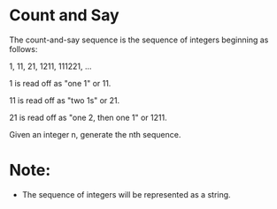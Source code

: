 # Count and Say 
The count-and-say sequence is the sequence of integers beginning as follows:

1, 11, 21, 1211, 111221, ...


1 is read off as "one 1" or 11.

11 is read off as "two 1s" or 21.

21 is read off as "one 2, then one 1" or 1211.

Given an integer n, generate the nth sequence.

# Note: 
* The sequence of integers will be represented as a string.
